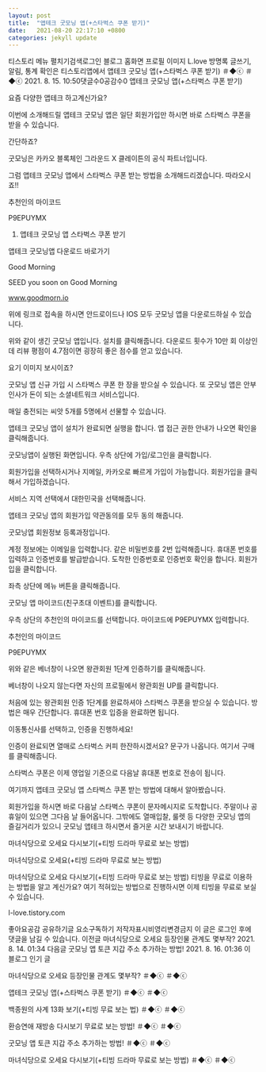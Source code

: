 ```yaml
---
layout: post
title:  "앱테크 굿모닝 앱(+스타벅스 쿠폰 받기)"
date:   2021-08-20 22:17:10 +0800
categories: jekyll update
---
```

티스토리 메뉴 펼치기검색로그인
블로그 홈화면
프로필 이미지
L.love
방명록
글쓰기, 알림, 통계 확인은 티스토리앱에서
앱테크 굿모닝 앱(+스타벅스 쿠폰 받기)
＃◆ⓒ ＃◆ⓒ
2021. 8. 15. 10:50댓글수0공감수0
앱테크 굿모닝 앱(+스타벅스 쿠폰 받기)
 

요즘 다양한 앱테크 하고계신가요?

이번에 소개해드릴 앱테크 굿모닝 앱은 일단 회원가입만 하시면 바로 스타벅스 쿠폰을 받을 수 있습니다. 

 

 


 

간단하죠?

 

굿모닝은 카카오 블록체인 그라운드 X 클레이튼의 공식 파트너입니다. 

그럼 앱테크 굿모닝 앱에서 스타벅스 쿠폰 받는 방법을 소개해드리겠습니다. 따라오시죠!!

 


 

추천인의 마이코드

 

P9EPUYMX

 

 

 

1. 앱테크 굿모닝 앱 스타벅스 쿠폰 받기
 

 

앱테크 굿모닝앱 다운로드 바로가기

 
Good Morning

SEED you soon on Good Morning

www.goodmorn.io
 

위에 링크로 접속을 하시면 안드로이드나 IOS 모두 굿모닝 앱을 다운로드하실 수 있습니다. 

 

 


 

위와 같이 생긴 굿모닝 앱입니다. 설치를 클릭해줍니다. 다운로드 횟수가 10만 회 이상인데 리뷰 평점이 4.7점이면 굉장히 좋은 점수를 얻고 있습니다. 

 



 

요기 이미지 보시이죠?

굿모닝 앱 신규 가입 시 스타벅스 쿠폰 한 장을 받으실 수 있습니다. 또 굿모닝 앱은 안부 인사가 돈이 되는 소셜네트워크 서비스입니다. 

 

 


 

매일 충전되는 씨앗 5개를 5명에서 선물할 수 있습니다. 

 

 


 

앱테크 굿모닝 앱이 설치가 완료되면 실행을 합니다. 앱 접근 권한 안내가 나오면 확인을 클릭해줍니다. 

 

 


 

굿모닝앱이 실행된 화면입니다. 우측 상단에 가입/로그인을 클릭합니다. 

 

 

 


 

회원가입을 선택하시거나 지메일, 카카오로 빠르게 가입이 가능합니다. 회원가입을 클릭해서 가입하겠습니다. 

 

 


 

서비스 지역 선택에서 대한민국을 선택해줍니다. 

 

 


 

앱테크 굿모닝 앱의 회원가입 약관동의를 모두 동의 해줍니다. 

 

 


 

굿모닝앱 회원정보 등록과정입니다.

 

계정 정보에는 이메일을 입력합니다. 
같은 비밀번호를 2번 입력해줍니다. 
휴대폰 번호를 입력하고 인증번호를 발급받습니다. 
도착한 인증번호로 인증번호 확인을 합니다. 
회원가입을 클릭합니다. 
 


 

좌측 상단에 메뉴 버튼을 클릭해줍니다. 

 

 


 

굿모닝 앱 마이코드(친구초대 이벤트)를 클릭합니다. 

 

 


 

우측 상단의 추천인의 마이코드를 선택합니다. 마이코드에 P9EPUYMX 입력합니다.

 

추천인의 마이코드

 

P9EPUYMX

 



 

위와 같은 베너창이 나오면 왕관회원 1단계 인증하기를 클릭해줍니다. 

베너창이 나오지 않는다면 자신의 프로필에서 왕관회원 UP를 클릭합니다. 

 

 


 

처음에 있는 왕관회원 인증 1단계를 완료하셔야 스타벅스 쿠폰을 받으실 수 있습니다. 방법은 매우 간단합니다. 휴대폰 번호 입증을 완료하면 됩니다. 

 

이동통신사를 선택하고, 인증을 진행하세요!

 

 


 

 

인증이 완료되면 열매로 스타벅스 커피 한잔하시겠서요? 문구가 나옵니다. 여기서 구매를 클릭해줍니다. 

 

 


 

스타벅스 쿠폰은 이제 영업일 기준으로 다음날 휴대폰 번호로 전송이 됩니다. 

 

 

 


 

 

여기까지 앱테크 굿모닝 앱 스타벅스 쿠폰 받는 방법에 대해서 알아봤습니다. 

회원가입을 하시면 바로 다음날 스타벅스 쿠폰이 문자메시지로 도착합니다. 주말이나 공휴일이 있으면 그다음 날 들어옵니다. 그밖에도 열매입찰, 룰렛 등 다양한 굿모닝 앱의 즐길거리가 있으니 굿모닝 앱테크 하시면서 즐거운 시간 보내시기 바랍니다. 

 

 

마녀식당으로 오세요 다시보기(+티빙 드라마 무료로 보는 방법)

 
마녀식당으로 오세요(+티빙 드라마 무료로 보는 방법)

마녀식당으로 오세요 다시보기(+티빙 드라마 무료로 보는 방법) 티빙을 무료로 이용하는 방법을 알고 계신가요? 여기 적혀있는 방법으로 진행하시면 이제 티빙을 무료로 보실 수 있습니다.

l-love.tistory.com
 

 

 


좋아요공감
공유하기글 요소구독하기
저작자표시비영리변경금지
이 글은 로그인 후에 댓글을 남길 수 있습니다.
이전글
마녀식당으로 오세요 등장인물 관계도 몇부작?
2021. 8. 14. 01:34
다음글
굿모닝 앱 토큰 지갑 주소 추가하는 방법!
2021. 8. 16. 01:36
이 블로그 인기 글

마녀식당으로 오세요 등장인물 관계도 몇부작?
＃◆ⓒ ＃◆ⓒ

앱테크 굿모닝 앱(+스타벅스 쿠폰 받기)
＃◆ⓒ ＃◆ⓒ

백종원의 사계 13화 보기(+티빙 무료 보는 법)
＃◆ⓒ ＃◆ⓒ

환승연애 재방송 다시보기 무료로 보는 방법!
＃◆ⓒ ＃◆ⓒ

굿모닝 앱 토큰 지갑 주소 추가하는 방법!
＃◆ⓒ ＃◆ⓒ

마녀식당으로 오세요 다시보기(+티빙 드라마 무료로 보는 방법)
＃◆ⓒ ＃◆ⓒ